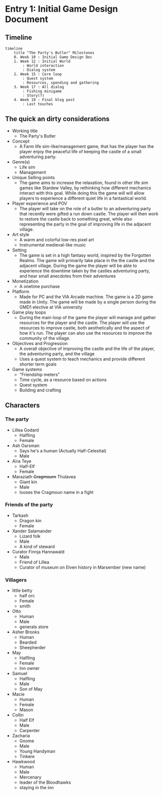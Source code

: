 # Entry 1: Initial Game Design Document

## Timeline
```mermaid
timeline
	title "The Party's Butler" Milestones
	0. Week 10 : Initial Game Design Doc
	1. Week 12 : Initial World
		: World interaction
		: Dialog system
	2. Week 15 : Core loop
		: Quest system
		: Resources, spending and gathering
	3. Week 17 : All dialog
		: Fishing minigame
		: Story(?)
	4. Week 19 : Final blog post
		: Last touches
```

## The quick an dirty considerations

* Working title
	* The Party's Butler
* Concept
	* A Farm life sim-like/management game, that has the player has the player enjoy the peaceful life of keeping the castle of a small adventuring party.
* Genre(s)
	* Life sim
	* Management
* Unique Selling points
	* The game aims to increase the relaxation, found in other life sim games like Stardew Valley, by rethinking how different mechanics interact with this goal. While doing this the game will will allow players to experience a different quiet life in a fantastical world.
* Player experience and POV
	* The player will take on the role of a butler to an adventuring party that recently were gifted a run down castle. The player will then work to restore the castle back to something great, while also representing the party in the goal of improving life in the adjacent village.
* Art style
	* A warm and colorful low-res pixel art
	* Instrumental medieval-like music
* Setting
	* The game is set in a high fantasy world, inspired by the Forgotten Realms. The game will primarily take place in the the castle and the adjacent village. During the game the player will be able to experience the downtime taken by the castles adventuring party, and hear small anecdotes from their adventures
* Monetization
	* A onetime purchase
* Platform
	* Made for PC and the VIA Arcade machine. The game is a 2D game made in Unity. The game will be made by a single person during the GMD1 elective at VIA university
* Game play loops
	* During the main loop of the game the player will manage and gather resources for the player and the castle. The player will use the resources to improve castle, both aesthetically and the aspect of how it's run. The player can also use the resources to improve the community of the village.
* Objectives and Progression
	* A overall objective of improving the castle and the life of the player, the adventuring party, and the village
	* Uses a quest system to teach mechanics and provide different shorter term goals 
* Game systems
	* "Friendship meters"
	* Time cycle, as a resource based on actions
	* Quest system
	* Building and crafting

## Characters

### The party

* Lillea Godard
	* Halfling
	* Female
* Ash Oarsman
	* Says he's a human (Actually Half-Celestial)
	* Male
* Aïra Teye
	* Half-Elf
	* Female
* Maraziath ~~Cragmourn~~ Thulavea
	* Giant kin
	* Male
	* looses the Cragmoun name in a fight

### Friends of the party

* Tarkash
	* Dragon kin
	* Female
* Xander Salamander
	* Lizard folk
	* Male
	* A kind of steward
* Curator Finnja Hannawald
	* Male
	* Friend of Lillea
	* Curator of museum on Elven history in Marsember (new name)

### Villagers

* little betty
	* half orc
	* Female
	* smith
* Otto
	* Human
	* Male
	* generals store
* Asher Brooks
	* Human
	* Bearded
	* Sheepherder
* May
	* Halfling
	* Female
	* Inn owner
* Samuel
	* Halfling
	* Male
	* Son of May
* Macie
	* Human
	* Female
	* Mason
* Collin
	* Half Elf
	* Male
	* Carpenter
* Zacharia
	* Gnome
	* Male
	* Young Handyman
	* Tinkere
* Hawkwood
	* Human
	* Male
	* Mercenary
	* leader of the Bloodhawks
	* staying in the inn
